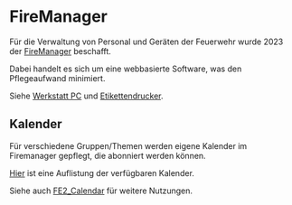 # FireManager

Für die Verwaltung von Personal und Geräten der Feuerwehr wurde 2023 der [FireManager](https://www.firemanager.de) beschafft.

Dabei handelt es sich um eine webbasierte Software, was den Pflegeaufwand minimiert.  

Siehe [Werkstatt PC](../Hardware/Computer.md#werkstatt-pc) und [Etikettendrucker](../Hardware/Drucker.md#etikettendrucker).

## Kalender

Für verschiedene Gruppen/Themen werden eigene Kalender im Firemanager gepflegt, die abonniert werden können.

[Hier](https://www.ffw-baudenbach.de/Intern/Kalender/#abonnieren) ist eine Auflistung der verfügbaren Kalender.

Siehe auch [FE2_Calendar](../Software/FE2_Calendar.md) für weitere Nutzungen.